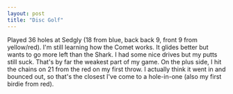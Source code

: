 ```yaml
---
layout: post
title: "Disc Golf"
---
```


Played 36 holes at Sedgly (18 from blue, back back 9, front 9 from yellow/red). I'm still learning how the Comet works. It glides better but wants to go more left than the Shark. I had some nice drives but my putts still suck. That's by far the weakest part of my game. On the plus side, I hit the chains on 21 from the red on my first throw. I actually think it went in and bounced out, so that's the closest I've come to a hole-in-one (also my first birdie from red).